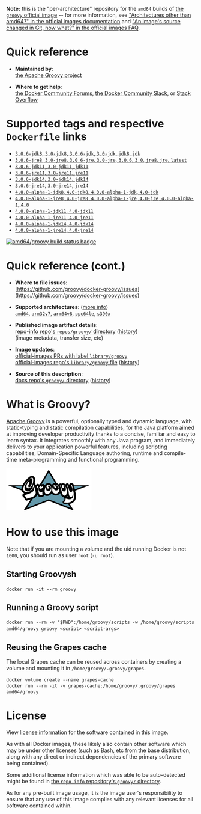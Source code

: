 <!--

********************************************************************************

WARNING:

    DO NOT EDIT "groovy/README.md"

    IT IS AUTO-GENERATED

    (from the other files in "groovy/" combined with a set of templates)

********************************************************************************

-->

**Note:** this is the "per-architecture" repository for the `amd64` builds of [the `groovy` official image](https://hub.docker.com/_/groovy) -- for more information, see ["Architectures other than amd64?" in the official images documentation](https://github.com/docker-library/official-images#architectures-other-than-amd64) and ["An image's source changed in Git, now what?" in the official images FAQ](https://github.com/docker-library/faq#an-images-source-changed-in-git-now-what).

# Quick reference

-	**Maintained by**:  
	[the Apache Groovy project](https://github.com/groovy/docker-groovy)

-	**Where to get help**:  
	[the Docker Community Forums](https://forums.docker.com/), [the Docker Community Slack](https://dockr.ly/slack), or [Stack Overflow](https://stackoverflow.com/search?tab=newest&q=docker)

# Supported tags and respective `Dockerfile` links

-	[`3.0.6-jdk8`, `3.0-jdk8`, `3.0.6-jdk`, `3.0-jdk`, `jdk8`, `jdk`](https://github.com/groovy/docker-groovy/blob/bead178965ad50c71ab4f7603b258021c5356c38/jdk8/Dockerfile)
-	[`3.0.6-jre8`, `3.0-jre8`, `3.0.6-jre`, `3.0-jre`, `3.0.6`, `3.0`, `jre8`, `jre`, `latest`](https://github.com/groovy/docker-groovy/blob/bead178965ad50c71ab4f7603b258021c5356c38/jre8/Dockerfile)
-	[`3.0.6-jdk11`, `3.0-jdk11`, `jdk11`](https://github.com/groovy/docker-groovy/blob/bead178965ad50c71ab4f7603b258021c5356c38/jdk11/Dockerfile)
-	[`3.0.6-jre11`, `3.0-jre11`, `jre11`](https://github.com/groovy/docker-groovy/blob/bead178965ad50c71ab4f7603b258021c5356c38/jre11/Dockerfile)
-	[`3.0.6-jdk14`, `3.0-jdk14`, `jdk14`](https://github.com/groovy/docker-groovy/blob/bead178965ad50c71ab4f7603b258021c5356c38/jdk14/Dockerfile)
-	[`3.0.6-jre14`, `3.0-jre14`, `jre14`](https://github.com/groovy/docker-groovy/blob/bead178965ad50c71ab4f7603b258021c5356c38/jre14/Dockerfile)
-	[`4.0.0-alpha-1-jdk8`, `4.0-jdk8`, `4.0.0-alpha-1-jdk`, `4.0-jdk`](https://github.com/groovy/docker-groovy/blob/1f427b874110293f40682002b2c860ad1f040830/jdk8/Dockerfile)
-	[`4.0.0-alpha-1-jre8`, `4.0-jre8`, `4.0.0-alpha-1-jre`, `4.0-jre`, `4.0.0-alpha-1`, `4.0`](https://github.com/groovy/docker-groovy/blob/1f427b874110293f40682002b2c860ad1f040830/jre8/Dockerfile)
-	[`4.0.0-alpha-1-jdk11`, `4.0-jdk11`](https://github.com/groovy/docker-groovy/blob/1f427b874110293f40682002b2c860ad1f040830/jdk11/Dockerfile)
-	[`4.0.0-alpha-1-jre11`, `4.0-jre11`](https://github.com/groovy/docker-groovy/blob/1f427b874110293f40682002b2c860ad1f040830/jre11/Dockerfile)
-	[`4.0.0-alpha-1-jdk14`, `4.0-jdk14`](https://github.com/groovy/docker-groovy/blob/1f427b874110293f40682002b2c860ad1f040830/jdk14/Dockerfile)
-	[`4.0.0-alpha-1-jre14`, `4.0-jre14`](https://github.com/groovy/docker-groovy/blob/1f427b874110293f40682002b2c860ad1f040830/jre14/Dockerfile)

[![amd64/groovy build status badge](https://img.shields.io/jenkins/s/https/doi-janky.infosiftr.net/job/multiarch/job/amd64/job/groovy.svg?label=amd64/groovy%20%20build%20job)](https://doi-janky.infosiftr.net/job/multiarch/job/amd64/job/groovy/)

# Quick reference (cont.)

-	**Where to file issues**:  
	[https://github.com/groovy/docker-groovy/issues](https://github.com/groovy/docker-groovy/issues)

-	**Supported architectures**: ([more info](https://github.com/docker-library/official-images#architectures-other-than-amd64))  
	[`amd64`](https://hub.docker.com/r/amd64/groovy/), [`arm32v7`](https://hub.docker.com/r/arm32v7/groovy/), [`arm64v8`](https://hub.docker.com/r/arm64v8/groovy/), [`ppc64le`](https://hub.docker.com/r/ppc64le/groovy/), [`s390x`](https://hub.docker.com/r/s390x/groovy/)

-	**Published image artifact details**:  
	[repo-info repo's `repos/groovy/` directory](https://github.com/docker-library/repo-info/blob/master/repos/groovy) ([history](https://github.com/docker-library/repo-info/commits/master/repos/groovy))  
	(image metadata, transfer size, etc)

-	**Image updates**:  
	[official-images PRs with label `library/groovy`](https://github.com/docker-library/official-images/pulls?q=label%3Alibrary%2Fgroovy)  
	[official-images repo's `library/groovy` file](https://github.com/docker-library/official-images/blob/master/library/groovy) ([history](https://github.com/docker-library/official-images/commits/master/library/groovy))

-	**Source of this description**:  
	[docs repo's `groovy/` directory](https://github.com/docker-library/docs/tree/master/groovy) ([history](https://github.com/docker-library/docs/commits/master/groovy))

# What is Groovy?

[Apache Groovy](http://groovy-lang.org/) is a powerful, optionally typed and dynamic language, with static-typing and static compilation capabilities, for the Java platform aimed at improving developer productivity thanks to a concise, familiar and easy to learn syntax. It integrates smoothly with any Java program, and immediately delivers to your application powerful features, including scripting capabilities, Domain-Specific Language authoring, runtime and compile-time meta-programming and functional programming.

![logo](https://raw.githubusercontent.com/docker-library/docs/bb5fc730ed18c45d86425f9fa4265d50cb795ec8/groovy/logo.png)

# How to use this image

Note that if you are mounting a volume and the uid running Docker is not `1000`, you should run as user `root` (`-u root`).

## Starting Groovysh

`docker run -it --rm groovy`

## Running a Groovy script

`docker run --rm -v "$PWD":/home/groovy/scripts -w /home/groovy/scripts amd64/groovy groovy <script> <script-args>`

## Reusing the Grapes cache

The local Grapes cache can be reused across containers by creating a volume and mounting it in `/home/groovy/.groovy/grapes`.

```console
docker volume create --name grapes-cache
docker run --rm -it -v grapes-cache:/home/groovy/.groovy/grapes amd64/groovy
```

# License

View [license information](http://www.apache.org/licenses/LICENSE-2.0.html) for the software contained in this image.

As with all Docker images, these likely also contain other software which may be under other licenses (such as Bash, etc from the base distribution, along with any direct or indirect dependencies of the primary software being contained).

Some additional license information which was able to be auto-detected might be found in [the `repo-info` repository's `groovy/` directory](https://github.com/docker-library/repo-info/tree/master/repos/groovy).

As for any pre-built image usage, it is the image user's responsibility to ensure that any use of this image complies with any relevant licenses for all software contained within.
